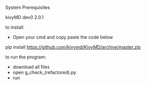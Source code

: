 System Prerequisites

kivyMD dev0 2.0.1

to install:
- Open your cmd and copy paste the code below

pip install https://github.com/kivymd/KivyMD/archive/master.zip

to run the program:
- download all files
- open g_check_(refactored).py
- run
